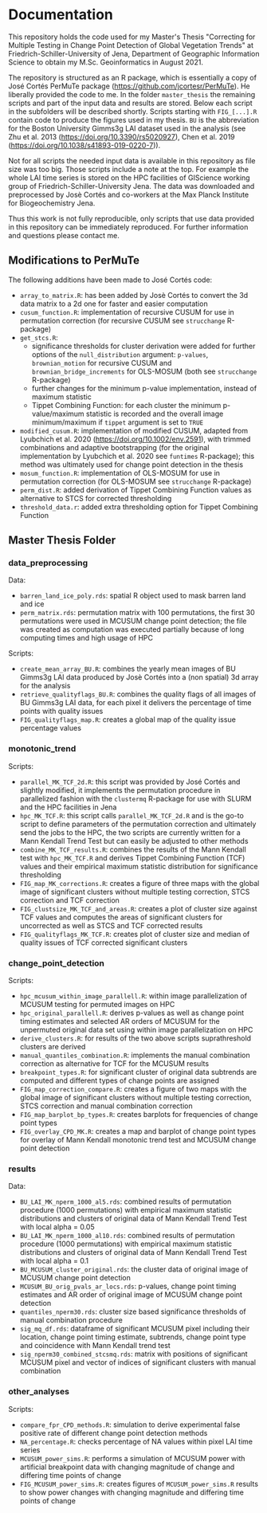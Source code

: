 # Documentation

This repository holds the code used for my Master's Thesis "Correcting for 
Multiple Testing in Change Point Detection of Global Vegetation Trends" at 
Friedrich-Schiller-University of Jena, Department of Geographic Information Science
to obtain my M.Sc. Geoinformatics in August 2021.

The repository is structured as an R package, which is essentially a copy of José
Cortés PerMuTe package (https://github.com/jcortesr/PerMuTe). He liberally 
provided the code to me.
In the folder `master_thesis` the remaining scripts and part of the input data and
results are stored. Below each script in the subfolders will be described shortly.
Scripts starting with `FIG_[...].R` contain code to produce the figures used in 
my thesis. `BU` is the abbreviation for the Boston University Gimms3g LAI dataset 
used in the analysis (see Zhu et al. 2013 (https://doi.org/10.3390/rs5020927),
Chen et al. 2019 (https://doi.org/10.1038/s41893-019-0220-7)).

Not for all scripts the needed input data is available in this repository as
file size was too big. Those scripts include a note at the top. For example the 
whole LAI time series is stored on the HPC facilities of GIScience working group 
of Friedrich-Schiller-University Jena. The data was downloaded and preprocessed 
by Josè Cortés and co-workers at the Max Planck Institute for Biogeochemistry Jena. 

Thus this work is not fully reproducible, only scripts that use data provided in this 
repository can be immediately reproduced. For further information and questions please contact me.


## Modifications to PerMuTe

The following additions have been made to José Cortés code:

* `array_to_matrix.R`: has been added by Josè Cortés to convert the 3d data matrix
to a 2d one for faster and easier computation
* `cusum_function.R`: implementation of recursive CUSUM for use in permutation correction 
(for recursive CUSUM see `strucchange` R-package)
* `get_stcs.R`: 
  + significance thresholds for cluster derivation were added for further options 
  of the `null_distribution` argument: `p-values`, `brownian_motion` for recursive 
  CUSUM and `brownian_bridge_increments` for OLS-MOSUM (both see `strucchange` R-package)
  + further changes for the minimum p-value implementation, instead of maximum statistic
  + Tippet Combining Function: for each cluster the minimum p-value/maximum statistic
  is recorded and the overall image minimum/maximum if `tippet` argument is set to `TRUE`
* `modified_cusum.R`: implementation of modified CUSUM, adapted from Lyubchich et 
al. 2020 (https://doi.org/10.1002/env.2591), with trimmed combinations and adaptive 
bootstrapping (for the original implementation by Lyubchich et al. 2020 see `funtimes` R-package);
this method was ultimately used for change point detection in the thesis
* `mosum_function.R`: implementation of OLS-MOSUM for use in permutation correction 
(for OLS-MOSUM see `strucchange` R-package)
* `perm_dist.R`: added derivation of Tippet Combining Function values as alternative to
STCS for corrected thresholding
* `threshold_data.r`: added extra thresholding option for Tippet Combining Function

## Master Thesis Folder

### data_preprocessing

Data:
* `barren_land_ice_poly.rds`: spatial R object used to mask barren land and ice
* `perm_matrix.rds`: permutation matrix with 100 permutations, the first 30 
permutations were used in MCUSUM change point detection; the file was created as
computation was executed partially because of long computing times and high usage of HPC

Scripts:
* `create_mean_array_BU.R`: combines the yearly mean images of BU Gimms3g LAI data 
produced by Josè Cortés into a (non spatial) 3d array for the analysis
* `retrieve_qualityflags_BU.R`: combines the quality flags of all images of BU Gimms3g 
LAI data, for each pixel it delivers the percentage of time points with quality issues
* `FIG_qualityflags_map.R`: creates a global map of the quality issue percentage values

### monotonic_trend

Scripts:

* `parallel_MK_TCF_2d.R`: this script was provided by José Cortés and slightly modified,
it implements the permutation procedure in parallelized fashion with the `clustermq` R-package 
for use with SLURM and the HPC facilities in Jena
* `hpc_MK_TCF.R`: this script calls `parallel_MK_TCF_2d.R` and is the go-to script 
to define parameters of the permutation correction and ultimately send the jobs to the HPC,
the two scripts are currently written for a Mann Kendall Trend Test but can easily be 
adjusted to other methods
* `combine_MK_TCF_results.R`: combines the results of the Mann Kendall test with 
`hpc_MK_TCF.R` and derives Tippet Combining Function (TCF) values and their empirical
maximum statistic distribution for significance thresholding
* `FIG_map_MK_corrections.R`: creates a figure of three maps with the global image
of significant clusters without multiple testing correction, STCS correction and 
TCF correction
* `FIG_clustsize_MK_TCF_and_areas.R`: creates a plot of cluster size against TCF 
values and computes the areas of significant clusters for uncorrected as well as
STCS and TCF corrected results
* `FIG_qualityflags_MK_TCF.R`: creates plot of cluster size and median of quality
issues of TCF corrected significant clusters

### change_point_detection

Scripts:
* `hpc_mcusum_within_image_parallell.R`: within image parallelization of MCUSUM
testing for permuted images on HPC
* `hpc_original_parallell.R`: derives p-values as well as change point timing
estimates and selected AR orders of MCUSUM for the unpermuted original data set
using within image parallelization on HPC
* `derive_clusters.R`: for results of the two above scripts suprathreshold clusters
are derived
* `manual_quantiles_combination.R`: implements the manual combination correction 
as alternative for TCF for the MCUSUM results
* `breakpoint_types.R`: for significant cluster of original data subtrends are 
computed and different types of change points are assigned
* `FIG_map_correction_compare.R`: creates a figure of two maps with the global image
of significant clusters without multiple testing correction, STCS correction and 
manual combination correction
* `FIG_map_barplot_bp_types.R`: creates barplots for frequencies of change point 
types
* `FIG_overlay_CPD_MK.R`: creates a map and barplot of change point types for
overlay of Mann Kendall monotonic trend test and MCUSUM change point detection

### results

Data:
* `BU_LAI_MK_nperm_1000_al5.rds`: combined results of permutation procedure 
(1000 permutations) with empirical maximum statistic distributions and clusters 
of original data of Mann Kendall Trend Test with local alpha = 0.05 
* `BU_LAI_MK_nperm_1000_al10.rds`: combined results of permutation procedure 
(1000 permutations) with empirical maximum statistic distributions and clusters 
of original data of Mann Kendall Trend Test with local alpha = 0.1
* `BU_MCUSUM_cluster_original.rds`: the cluster data of original image of MCUSUM 
change point detection
* `MCUSUM_BU_orig_pvals_ar_locs.rds`: p-values, change point timing estimates and
AR order of original image of MCUSUM change point detection
* `quantiles_nperm30.rds`: cluster size based significance thresholds of manual 
combination procedure 
* `sig_mq_df.rds`: dataframe of significant MCUSUM pixel including their location,
change point timing estimate, subtrends, change point type and coincidence with Mann 
Kendall trend test
* `sig_nperm30_combined_stcsmq.rds`: matrix with positions of significant MCUSUM
pixel and vector of indices of significant clusters with manual combination


### other_analyses

Scripts:
* `compare_fpr_CPD_methods.R`: simulation to derive experimental false positive
rate of different change point detection methods
* `NA_percentage.R`: checks percentage of NA values within pixel LAI time series
* `MCUSUM_power_sims.R`: performs a simulation of MCUSUM power with artificial
breakpoint data with changing magnitude of change and differing time points of change
* `FIG_MCUSUM_power_sims.R`: creates figures of `MCUSUM_power_sims.R` results to
show power changes with changing magnitude and differing time points of change